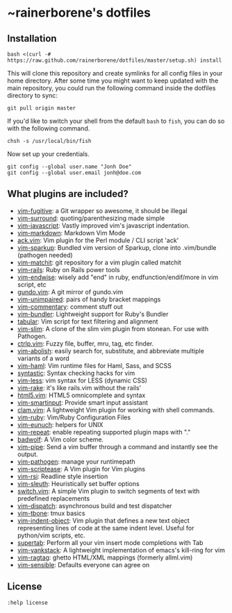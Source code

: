 # ~rainerborene's dotfiles

## Installation

    bash <(curl -# https://raw.github.com/rainerborene/dotfiles/master/setup.sh) install

This will clone this repository and create symlinks for all config files in your 
home directory. After some time you might want to keep updated with the main
repository, you could run the following command inside the dotfiles directory
to sync:

    git pull origin master 

If you'd like to switch your shell from the default `bash` to `fish`, you can do
so with the following command.

    chsh -s /usr/local/bin/fish

Now set up your credentials.

    git config --global user.name "Jonh Doe"
    git config --global user.email jonh@doe.com

## What plugins are included?

- [vim-fugitive](https://github.com/tpope/vim-fugitive): a Git wrapper so awesome, it should be illegal
- [vim-surround](https://github.com/tpope/vim-surround): quoting/parenthesizing made simple
- [vim-javascript](https://github.com/pangloss/vim-javascript): Vastly improved vim's javascript indentation.
- [vim-markdown](https://github.com/plasticboy/vim-markdown): Markdown Vim Mode
- [ack.vim](https://github.com/mileszs/ack.vim): Vim plugin for the Perl module / CLI script 'ack'
- [vim-sparkup](https://github.com/kogakure/vim-sparkup): Bundled vim version of Sparkup, clone into .vim/bundle (pathogen needed)
- [vim-matchit](https://github.com/edsono/vim-matchit): git repository for a vim plugin called matchit
- [vim-rails](https://github.com/tpope/vim-rails): Ruby on Rails power tools
- [vim-endwise](https://github.com/tpope/vim-endwise): wisely add "end" in ruby, endfunction/endif/more in vim script, etc
- [gundo.vim](https://github.com/sjl/gundo.vim): A git mirror of gundo.vim
- [vim-unimpaired](https://github.com/tpope/vim-unimpaired): pairs of handy bracket mappings
- [vim-commentary](https://github.com/tpope/vim-commentary): comment stuff out
- [vim-bundler](https://github.com/tpope/vim-bundler): Lightweight support for Ruby's Bundler
- [tabular](https://github.com/godlygeek/tabular): Vim script for text filtering and alignment
- [vim-slim](https://github.com/slim-template/vim-slim): A clone of the slim vim plugin from stonean. For use with Pathogen.
- [ctrlp.vim](https://github.com/kien/ctrlp.vim): Fuzzy file, buffer, mru, tag, etc finder.
- [vim-abolish](https://github.com/tpope/vim-abolish): easily search for, substitute, and abbreviate multiple variants of a word
- [vim-haml](https://github.com/tpope/vim-haml): Vim runtime files for Haml, Sass, and SCSS
- [syntastic](https://github.com/scrooloose/syntastic): Syntax checking hacks for vim
- [vim-less](https://github.com/groenewege/vim-less): vim syntax for LESS (dynamic CSS)
- [vim-rake](https://github.com/tpope/vim-rake): it's like rails.vim without the rails'
- [html5.vim](https://github.com/othree/html5.vim): HTML5 omnicomplete and syntax 
- [vim-smartinput](https://github.com/kana/vim-smartinput): Provide smart input assistant
- [clam.vim](https://github.com/sjl/clam.vim): A lightweight Vim plugin for working with shell commands.
- [vim-ruby](https://github.com/vim-ruby/vim-ruby): Vim/Ruby Configuration Files
- [vim-eunuch](https://github.com/tpope/vim-eunuch): helpers for UNIX
- [vim-repeat](https://github.com/tpope/vim-repeat): enable repeating supported plugin maps with "."
- [badwolf](https://github.com/sjl/badwolf): A Vim color scheme.
- [vim-pipe](https://github.com/krisajenkins/vim-pipe): Send a vim buffer through a command and instantly see the output.
- [vim-pathogen](https://github.com/tpope/vim-pathogen): manage your runtimepath
- [vim-scriptease](https://github.com/tpope/vim-scriptease): A Vim plugin for Vim plugins
- [vim-rsi](https://github.com/tpope/vim-rsi): Readline style insertion
- [vim-sleuth](https://github.com/tpope/vim-sleuth): Heuristically set buffer options
- [switch.vim](https://github.com/AndrewRadev/switch.vim): A simple Vim plugin to switch segments of text with predefined replacements
- [vim-dispatch](https://github.com/tpope/vim-dispatch): asynchronous build and test dispatcher
- [vim-tbone](https://github.com/tpope/vim-tbone): tmux basics
- [vim-indent-object](https://github.com/michaeljsmith/vim-indent-object): Vim plugin that defines a new text object representing lines of code at the same indent level. Useful for python/vim scripts, etc.
- [supertab](https://github.com/ervandew/supertab): Perform all your vim insert mode completions with Tab
- [vim-yankstack](https://github.com/nickstenning/vim-yankstack): A lightweight implementation of emacs's kill-ring for vim
- [vim-ragtag](https://github.com/tpope/vim-ragtag): ghetto HTML/XML mappings (formerly allml.vim)
- [vim-sensible](https://github.com/tpope/vim-sensible): Defaults everyone can agree on

## License

`:help license`
